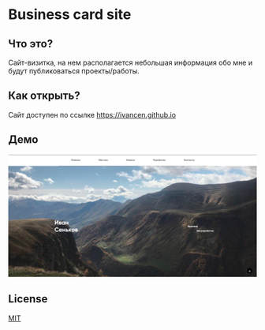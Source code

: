 # Business card site
## Что это?
Сайт-визитка, на нем располагается небольшая информация обо мне и будут публиковаться проекты/работы.

## Как открыть?
Сайт доступен по ссылке https://ivancen.github.io

## Демо 
![Main page](https://github.com/IvanCen/IvanCen.github.io/blob/gh-page/images/main_pic.png "Скрин главной страницы")

## License
[MIT](LICENSE)
